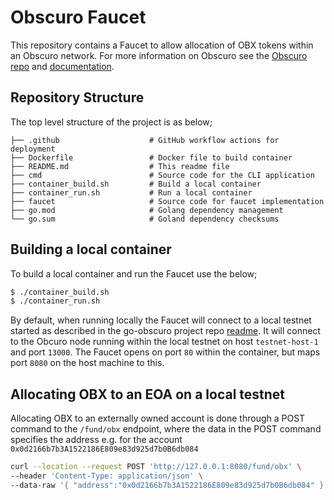 # Obscuro Faucet

This repository contains a Faucet to allow allocation of OBX tokens within an Obscuro network. For more information 
on Obscuro see the [Obscuro repo](https://github.com/obscuronet/go-obscuro) and [documentation](https://docs.obscu.ro/).

## Repository Structure
The top level structure of the project is as below;

```
├── .github                    # GitHub workflow actions for deployment 
├── Dockerfile                 # Docker file to build container
├── README.md                  # This readme file
├── cmd                        # Source code for the CLI application
├── container_build.sh         # Build a local container
├── container_run.sh           # Run a local container
├── faucet                     # Source code for faucet implementation
├── go.mod                     # Golang dependency management 
└── go.sum                     # Goland dependency checksums
```

## Building a local container
To build a local container and run the Faucet use the below;

```bash
$ ./container_build.sh 
$ ./container_run.sh 
```

By default, when running locally the Faucet will connect to a local testnet started as described in the go-obscuro 
project repo [readme](https://github.com/obscuronet/go-obscuro#building-and-running-a-local-testnet). It will connect 
to the Obcuro node running within the local testnet on host `testnet-host-1` and port `13000`. The Faucet opens 
on port `80` within the container, but maps port `8080` on the host machine to this.


## Allocating OBX to an EOA on a local testnet
Allocating OBX to an externally owned account is done through a POST command to the `/fund/obx` endpoint, where the 
data in the POST command specifies the address e.g. for the account `0x0d2166b7b3A1522186E809e83d925d7b0B6db084`

```bash
curl --location --request POST 'http://127.0.0.1:8080/fund/obx' \
--header 'Content-Type: application/json' \
--data-raw '{ "address":"0x0d2166b7b3A1522186E809e83d925d7b0B6db084" }'
```

